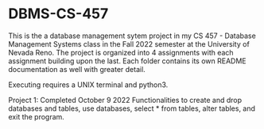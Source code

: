 # DBMS-CS-457

This is the a database management sytem project in my CS 457 - Database Management Systems class in the Fall 2022 semester at the University of Nevada Reno.
The project is organized into 4 assignments with each assignment building upon the last. Each folder contains its own README documentation as well with greater detail.

Executing requires a UNIX terminal and python3.

Project 1: Completed October 9 2022
Functionalities to create and drop databases and tables, use databases, select * from tables, alter tables, and exit the program.

